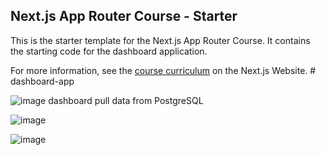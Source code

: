 ## Next.js App Router Course - Starter

This is the starter template for the Next.js App Router Course. It contains the starting code for the dashboard application.

For more information, see the [course curriculum](https://nextjs.org/learn) on the Next.js Website.
#   d a s h b o a r d - a p p 
 

![image](https://github.com/user-attachments/assets/32c28eae-4064-44da-b403-01fd78ffa62f)
dashboard pull data from PostgreSQL

![image](https://github.com/user-attachments/assets/64b97c77-cf12-406a-9bee-1a0c60af3de0)

![image](https://github.com/user-attachments/assets/84ac7891-350a-4087-bfc0-8d1d7973fefd)



 
